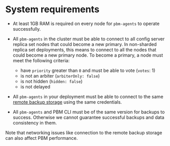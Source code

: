 # System requirements

* At least 1GB RAM is required on every node for `pbm-agents` to operate successfully.
* All `pbm-agents` in the cluster must be able to connect to all config server replica set nodes that could become a new primary. In non-sharded replica set deployments, this means to connect to all the nodes that could become a new primary node. To become a primary, a node must meet the following criteria:

    * have `priority` greater than `0` and must be able to vote (`votes`: 1)
    * is not an arbiter (`arbiterOnly: false`)
    * is not hidden (`hidden: false`)
    * is not delayed 

* All `pbm-agents` in your deployment must be able to connect to the same [remote backup storage](details/storage-configuration.md) using the same credentials.
* All `pbm-agents` and PBM CLI must be of the same version for backups to success. Otherwise we cannot guarantee successful backups and data consistency in them.

Note that networking issues like connection to the remote backup storage can also affect PBM performance. 